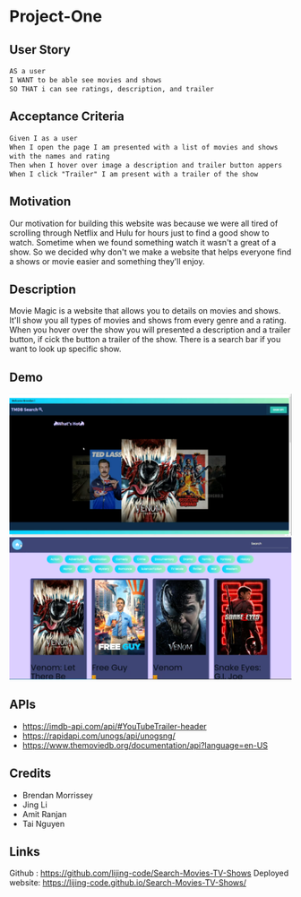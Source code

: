 # Project-One

## User Story

```
AS a user 
I WANT to be able see movies and shows
SO THAT i can see ratings, description, and trailer
```

## Acceptance Criteria

```
Given I as a user
When I open the page I am presented with a list of movies and shows with the names and rating
Then when I hover over image a description and trailer button appers
When I click "Trailer" I am present with a trailer of the show
```

## Motivation
Our motivation for building this website was because we were all tired of scrolling through Netflix and Hulu for hours just to find a good show to watch. Sometime when we found something watch it wasn't a great of a show. So we decided why don't we make a website that helps everyone find a shows or movie easier and something they'll enjoy.

## Description
Movie Magic is a website that allows you to details on movies and shows. It'll show you all types of movies and shows from every genre and a rating. When you hover over the show you will presented a description and a trailer button, if cick the button a trailer of the show. There is a search bar if you want to look up specific show. 

## Demo
![website](/images/Website-1.png)
![website](/images/Website-2.png)









## APIs
- https://imdb-api.com/api/#YouTubeTrailer-header
- https://rapidapi.com/unogs/api/unogsng/
- https://www.themoviedb.org/documentation/api?language=en-US



## Credits
- Brendan Morrissey
- Jing Li
- Amit Ranjan
- Tai Nguyen

## Links
Github : https://github.com/lijing-code/Search-Movies-TV-Shows
Deployed website: https://lijing-code.github.io/Search-Movies-TV-Shows/
